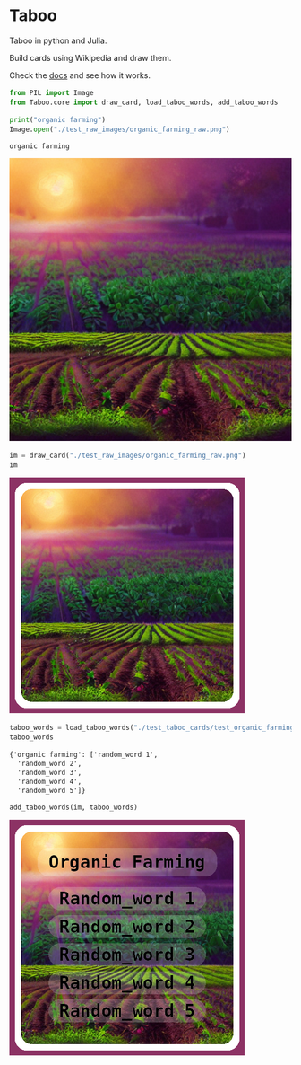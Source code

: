 Taboo
================

<!-- WARNING: THIS FILE WAS AUTOGENERATED! DO NOT EDIT! -->

Taboo in python and Julia.

Build cards using Wikipedia and draw them.

Check the [docs](https://gpucce.github.io/Taboo.jl/) and see how it
works.

``` python
from PIL import Image
from Taboo.core import draw_card, load_taboo_words, add_taboo_words
```

``` python
print("organic farming")
Image.open("./test_raw_images/organic_farming_raw.png")
```

    organic farming

![](index_files/figure-gfm/cell-3-output-2.png)

``` python
im = draw_card("./test_raw_images/organic_farming_raw.png")
im
```

![](index_files/figure-gfm/cell-4-output-1.png)

``` python
taboo_words = load_taboo_words("./test_taboo_cards/test_organic_farming.json")
taboo_words
```

    {'organic farming': ['random_word 1',
      'random_word 2',
      'random_word 3',
      'random_word 4',
      'random_word 5']}

``` python
add_taboo_words(im, taboo_words)
```

![](index_files/figure-gfm/cell-6-output-1.png)
